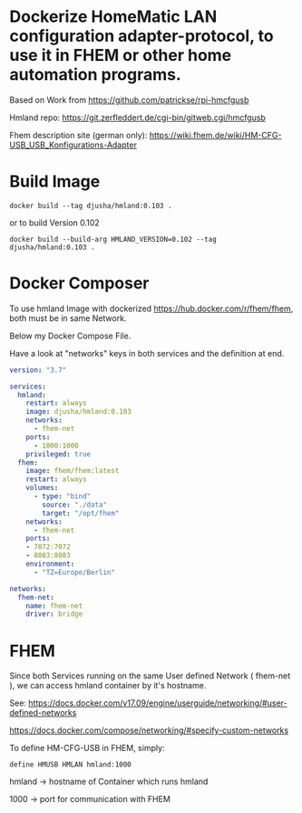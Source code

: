 # Dockerize HomeMatic LAN configuration adapter-protocol, to use it in FHEM or other home automation programs.
Based on Work from https://github.com/patrickse/rpi-hmcfgusb

Hmland repo: https://git.zerfleddert.de/cgi-bin/gitweb.cgi/hmcfgusb

Fhem description site (german only): https://wiki.fhem.de/wiki/HM-CFG-USB_USB_Konfigurations-Adapter

# Build Image
`docker build --tag djusha/hmland:0.103 .`

or to build Version 0.102

`docker build --build-arg HMLAND_VERSION=0.102 --tag djusha/hmland:0.103 .`


# Docker Composer
To use hmland Image with dockerized https://hub.docker.com/r/fhem/fhem, both must be in same Network.

Below my Docker Compose File.

Have a look at "networks" keys in both services and the definition at end.

``` yaml
version: "3.7"

services:
  hmland:
    restart: always
    image: djusha/hmland:0.103
    networks:
      - fhem-net
    ports:
      - 1000:1000
    privileged: true
  fhem:
    image: fhem/fhem:latest
    restart: always
    volumes:
      - type: "bind"
        source: "./data"
        target: "/opt/fhem"
    networks:
      - fhem-net
    ports:
    - 7072:7072
    - 8083:8083
    environment:
      - "TZ=Europe/Berlin"

networks:
  fhem-net:
    name: fhem-net
    driver: bridge
```

# FHEM
Since both Services running on the same User defined Network ( fhem-net ), we can access hmland container by it's hostname.

See:
https://docs.docker.com/v17.09/engine/userguide/networking/#user-defined-networks

https://docs.docker.com/compose/networking/#specify-custom-networks

To define HM-CFG-USB in FHEM, simply:

`define HMUSB HMLAN hmland:1000`

hmland -> hostname of Container which runs hmland

1000 -> port for communication with FHEM
